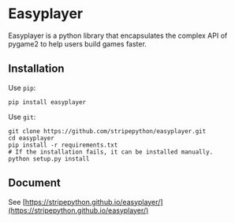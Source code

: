 # Easyplayer
Easyplayer is a python library that encapsulates the complex API of pygame2 to help users build games faster.

## Installation
Use `pip`:
```shell
pip install easyplayer
```
Use `git`:
```shell
git clone https://github.com/stripepython/easyplayer.git
cd easyplayer
pip install -r requirements.txt  
# If the installation fails, it can be installed manually.
python setup.py install
```

## Document
See [https://stripepython.github.io/easyplayer/](https://stripepython.github.io/easyplayer/)

